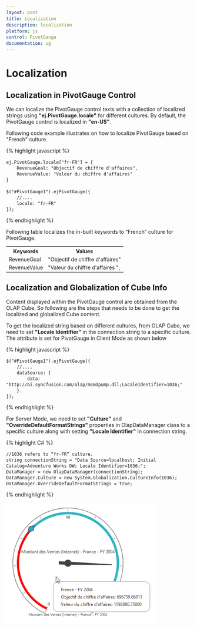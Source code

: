 ```yaml
---
layout: post
title: Localization
description: localization
platform: js
control: PivotGauge
documentation: ug
---
```


# Localization

## Localization in PivotGauge Control

 We can localize the PivotGauge control texts with a collection of localized strings using **"ej.PivotGauge.locale"** for different cultures. By default, the PivotGauge control is localized in **"en-US"**.

Following code example illustrates on how to localize PivotGauge based on "French" culture.

{% highlight javascript %}

    ej.PivotGauge.locale["fr-FR"] = {
        RevenueGoal: "Objectif de chiffre d'affaires",
        RevenueValue: "Valeur du chiffre d'affaires"
    }

    $("#PivotGauge1").ejPivotGauge({
        //....
        locale: "fr-FR"
    });

{% endhighlight %}

Following table localizes the in-built keywords to “French” culture for PivotGauge.

<table>
<tr>
<th>
Keywords</th><th>
Values</th></tr>
<tr>
<td>
RevenueGoal</td><td>
"Objectif de chiffre d'affaires"</td></tr>
<tr>
<td>
RevenueValue</td><td>
"Valeur du chiffre d'affaires ",</td></tr>
</table>

## Localization and Globalization of Cube Info

Content displayed within the PivotGauge control are obtained from the OLAP Cube. So following are the steps that needs to be done to get the localized and globalized Cube content.

To get the localized string based on different cultures, from OLAP Cube, we need to set **"Locale Identifier"** in the connection string to a specific culture. The attribute is set for PivotGauge in Client Mode as shown below

{% highlight javascript %}

    $("#PivotGauge1").ejPivotGauge({
        //....
        dataSource: {
            data: "http://bi.syncfusion.com/olap/msmdpump.dll;LocaleIdentifier=1036;"
        }
    });

{% endhighlight %}

For Server Mode, we need to set **"Culture"** and **"OverrideDefaultFormatStrings"** properties in OlapDataManager class to a specific culture along with setting **"Locale Identifier"** in connection string. 

{% highlight C# %}

    //1036 refers to “fr-FR” culture.
    string connectionString = "Data Source=localhost; Initial Catalog=Adventure Works DW; Locale Identifier=1036;";
    DataManager = new OlapDataManager(connectionString);
    DataManager.Culture = new System.Globalization.CultureInfo(1036);
    DataManager.OverrideDefaultFormatStrings = true;

{% endhighlight %}

![](Localization_images/Localization.png) 
